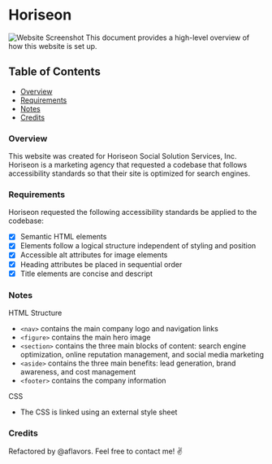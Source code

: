 # Horiseon
![Website Screenshot](readme-assets/1.png)
This document provides a high-level overview of how this website is set up.
## Table of Contents
- [Overview](#Overview)
- [Requirements](#Requirements)
- [Notes](#Notes)
- [Credits](#Credits)

### Overview
This website was created for Horiseon Social Solution Services, Inc. Horiseon is a marketing agency that requested a codebase that follows accessibility standards so that their site is optimized for search engines.

### Requirements
Horiseon requested the following accessibility standards be applied to the codebase:
- [x] Semantic HTML elements
- [x] Elements follow a logical structure independent of styling and position
- [x] Accessible alt attributes for image elements
- [x] Heading attributes be placed in sequential order
- [x] Title elements are concise and descript

### Notes
HTML Structure
- `<nav>` contains the main company logo and navigation links
- `<figure>` contains the main hero image
- `<section>` contains the three main blocks of content: search engine optimization, online reputation management, and social media marketing
- `<aside>` contains the three main benefits: lead generation, brand awareness, and cost management
- `<footer>` contains the company information

CSS
- The CSS is linked using an external style sheet

### Credits
Refactored by @aflavors. Feel free to contact me! :v: